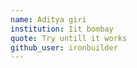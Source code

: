 ```yaml
---
name: Aditya giri
institution: Iit bombay
quote: Try untill it works
github_user: ironbuilder
---
```

